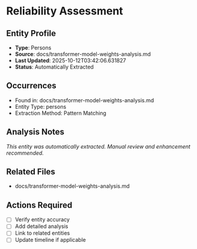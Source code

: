 # Reliability Assessment

## Entity Profile
- **Type**: Persons
- **Source**: docs/transformer-model-weights-analysis.md
- **Last Updated**: 2025-10-12T03:42:06.631827
- **Status**: Automatically Extracted

## Occurrences
- Found in: docs/transformer-model-weights-analysis.md
- Entity Type: persons
- Extraction Method: Pattern Matching

## Analysis Notes
*This entity was automatically extracted. Manual review and enhancement recommended.*

## Related Files
- docs/transformer-model-weights-analysis.md

## Actions Required
- [ ] Verify entity accuracy
- [ ] Add detailed analysis
- [ ] Link to related entities
- [ ] Update timeline if applicable
